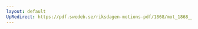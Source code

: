 ```yaml
---
layout: default
UpRedirect: https://pdf.swedeb.se/riksdagen-motions-pdf/1868/mot_1868__ak__00194/mot_1868__ak__00194_002.pdf
---
```

